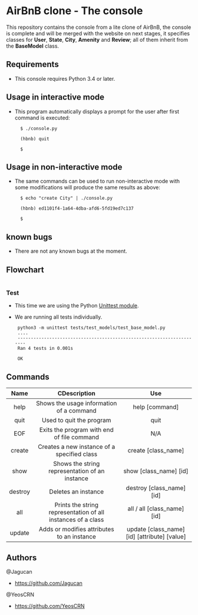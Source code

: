 # AirBnB clone - The console

This repository contains the console from a lite clone of AirBnB, the console is complete and will be merged with the website on next stages, it specifies classes for <b>User</b>, <b>State</b>, <b>City</b>, <b>Amenity</b> and <b>Review</b>; all of them inherit from the <b>BaseModel</b> class.

## Requirements

* This console requires Python 3.4 or later.

## Usage in interactive mode

* This program automatically displays a prompt for the user after first command is executed:

        $ ./console.py

        (hbnb) quit

        $

## Usage in non-interactive mode

* The same commands can be used to run non-interactive mode with some modifications will produce the same results as above:

        $ echo "create City" | ./console.py

        (hbnb) ed1101f4-1a64-4dba-afd6-5fd19ed7c137

        $

## known bugs

* There are not any known bugs at the moment.

## Flowchart

<img src=""/>

### Test

* This time we are using the Python <a href="https://docs.python.org/3.4/library/unittest.html">Unittest module</a>.
 - We are running all tests individually.

        python3 -m unittest tests/test_models/test_base_model.py
        ....
        ----------------------------------------------------------------------
        Ran 4 tests in 0.001s

        OK

## Commands
| Name | CDescription | Use |
|    :---:     |      :---:     |     :---:     |
|   help   | Shows the usage information of a command     | help [command]    |
|   quit     | Used to quit the program       | quit      |
|   EOF   |   Exits the program with end of file command | N/A |
|   create  |   Creates a new instance of a specified class |   create [class_name] |
|   show    |   Shows the string representation of an instance  |   show [class_name] [id]  |
|   destroy |   Deletes an instance |   destroy [class_name] [id]   |
|   all |   Prints the string representation of all instances of a class    |   all / all [class_name] [id] |
|   update  |   Adds or modifies attributes to an instance  |   update [class_name] [id] [attribute] [value]    |

## Authors

@Jagucan

- https://github.com/Jagucan

@YeosCRN

- https://github.com/YeosCRN
